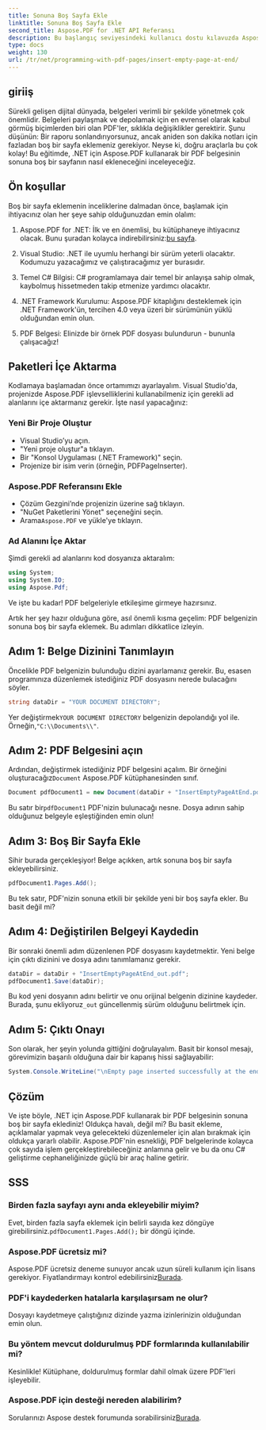 ```yaml
---
title: Sonuna Boş Sayfa Ekle
linktitle: Sonuna Boş Sayfa Ekle
second_title: Aspose.PDF for .NET API Referansı
description: Bu başlangıç seviyesindeki kullanıcı dostu kılavuzda Aspose.PDF for .NET ile PDF belgesine boş bir sayfa eklemeyi zahmetsizce öğrenin. Hızlı düzenlemeler için mükemmel.
type: docs
weight: 130
url: /tr/net/programming-with-pdf-pages/insert-empty-page-at-end/
---
```

## giriiş

Sürekli gelişen dijital dünyada, belgeleri verimli bir şekilde yönetmek çok önemlidir. Belgeleri paylaşmak ve depolamak için en evrensel olarak kabul görmüş biçimlerden biri olan PDF'ler, sıklıkla değişiklikler gerektirir. Şunu düşünün: Bir raporu sonlandırıyorsunuz, ancak aniden son dakika notları için fazladan boş bir sayfa eklemeniz gerekiyor. Neyse ki, doğru araçlarla bu çok kolay! Bu eğitimde, .NET için Aspose.PDF kullanarak bir PDF belgesinin sonuna boş bir sayfanın nasıl ekleneceğini inceleyeceğiz.

## Ön koşullar

Boş bir sayfa eklemenin inceliklerine dalmadan önce, başlamak için ihtiyacınız olan her şeye sahip olduğunuzdan emin olalım:

1.  Aspose.PDF for .NET: İlk ve en önemlisi, bu kütüphaneye ihtiyacınız olacak. Bunu şuradan kolayca indirebilirsiniz:[bu sayfa](https://releases.aspose.com/pdf/net/).

2. Visual Studio: .NET ile uyumlu herhangi bir sürüm yeterli olacaktır. Kodumuzu yazacağımız ve çalıştıracağımız yer burasıdır.

3. Temel C# Bilgisi: C# programlamaya dair temel bir anlayışa sahip olmak, kaybolmuş hissetmeden takip etmenize yardımcı olacaktır.

4. .NET Framework Kurulumu: Aspose.PDF kitaplığını desteklemek için .NET Framework'ün, tercihen 4.0 veya üzeri bir sürümünün yüklü olduğundan emin olun.

5. PDF Belgesi: Elinizde bir örnek PDF dosyası bulundurun - bununla çalışacağız!

## Paketleri İçe Aktarma

Kodlamaya başlamadan önce ortamımızı ayarlayalım. Visual Studio'da, projenizde Aspose.PDF işlevselliklerini kullanabilmeniz için gerekli ad alanlarını içe aktarmanız gerekir. İşte nasıl yapacağınız:

### Yeni Bir Proje Oluştur

- Visual Studio’yu açın.
- "Yeni proje oluştur"a tıklayın.
- Bir "Konsol Uygulaması (.NET Framework)" seçin.
- Projenize bir isim verin (örneğin, PDFPageInserter).

### Aspose.PDF Referansını Ekle

- Çözüm Gezgini’nde projenizin üzerine sağ tıklayın.
- "NuGet Paketlerini Yönet" seçeneğini seçin.
-  Arama`Aspose.PDF` ve yükle'ye tıklayın.

### Ad Alanını İçe Aktar

Şimdi gerekli ad alanlarını kod dosyanıza aktaralım:

```csharp
using System;
using System.IO;
using Aspose.Pdf;
```

Ve işte bu kadar! PDF belgeleriyle etkileşime girmeye hazırsınız.

Artık her şey hazır olduğuna göre, asıl önemli kısma geçelim: PDF belgenizin sonuna boş bir sayfa eklemek. Bu adımları dikkatlice izleyin.

## Adım 1: Belge Dizinini Tanımlayın

Öncelikle PDF belgenizin bulunduğu dizini ayarlamanız gerekir. Bu, esasen programınıza düzenlemek istediğiniz PDF dosyasını nerede bulacağını söyler.

```csharp
string dataDir = "YOUR DOCUMENT DIRECTORY";
```

 Yer değiştirmek`YOUR DOCUMENT DIRECTORY` belgenizin depolandığı yol ile. Örneğin,`"C:\\Documents\\"`.

## Adım 2: PDF Belgesini açın

 Ardından, değiştirmek istediğiniz PDF belgesini açalım. Bir örneğini oluşturacağız`Document` Aspose.PDF kütüphanesinden sınıf.

```csharp
Document pdfDocument1 = new Document(dataDir + "InsertEmptyPageAtEnd.pdf");
```

 Bu satır bir`pdfDocument1` PDF'nizin bulunacağı nesne. Dosya adının sahip olduğunuz belgeyle eşleştiğinden emin olun!

## Adım 3: Boş Bir Sayfa Ekle

Sihir burada gerçekleşiyor! Belge açıkken, artık sonuna boş bir sayfa ekleyebilirsiniz. 

```csharp
pdfDocument1.Pages.Add();
```

Bu tek satır, PDF'nizin sonuna etkili bir şekilde yeni bir boş sayfa ekler. Bu basit değil mi?

## Adım 4: Değiştirilen Belgeyi Kaydedin

Bir sonraki önemli adım düzenlenen PDF dosyasını kaydetmektir. Yeni belge için çıktı dizinini ve dosya adını tanımlamanız gerekir.

```csharp
dataDir = dataDir + "InsertEmptyPageAtEnd_out.pdf";
pdfDocument1.Save(dataDir);
```

 Bu kod yeni dosyanın adını belirtir ve onu orijinal belgenin dizinine kaydeder. Burada, şunu ekliyoruz`_out` güncellenmiş sürüm olduğunu belirtmek için.

## Adım 5: Çıktı Onayı

Son olarak, her şeyin yolunda gittiğini doğrulayalım. Basit bir konsol mesajı, görevimizin başarılı olduğuna dair bir kapanış hissi sağlayabilir:

```csharp
System.Console.WriteLine("\nEmpty page inserted successfully at the end of document.\nFile saved at " + dataDir);
```

## Çözüm

Ve işte böyle, .NET için Aspose.PDF kullanarak bir PDF belgesinin sonuna boş bir sayfa eklediniz! Oldukça havalı, değil mi? Bu basit ekleme, açıklamalar yapmak veya gelecekteki düzenlemeler için alan bırakmak için oldukça yararlı olabilir. Aspose.PDF'nin esnekliği, PDF belgelerinde kolayca çok sayıda işlem gerçekleştirebileceğiniz anlamına gelir ve bu da onu C# geliştirme cephaneliğinizde güçlü bir araç haline getirir.

## SSS

### Birden fazla sayfayı aynı anda ekleyebilir miyim?
 Evet, birden fazla sayfa eklemek için belirli sayıda kez döngüye girebilirsiniz.`pdfDocument1.Pages.Add();` bir döngü içinde.

### Aspose.PDF ücretsiz mi?
 Aspose.PDF ücretsiz deneme sunuyor ancak uzun süreli kullanım için lisans gerekiyor. Fiyatlandırmayı kontrol edebilirsiniz[Burada](https://purchase.aspose.com/buy).

### PDF'i kaydederken hatalarla karşılaşırsam ne olur?
Dosyayı kaydetmeye çalıştığınız dizinde yazma izinlerinizin olduğundan emin olun.

### Bu yöntem mevcut doldurulmuş PDF formlarında kullanılabilir mi?
Kesinlikle! Kütüphane, doldurulmuş formlar dahil olmak üzere PDF'leri işleyebilir.

### Aspose.PDF için desteği nereden alabilirim?
 Sorularınızı Aspose destek forumunda sorabilirsiniz[Burada](https://forum.aspose.com/c/pdf/10).